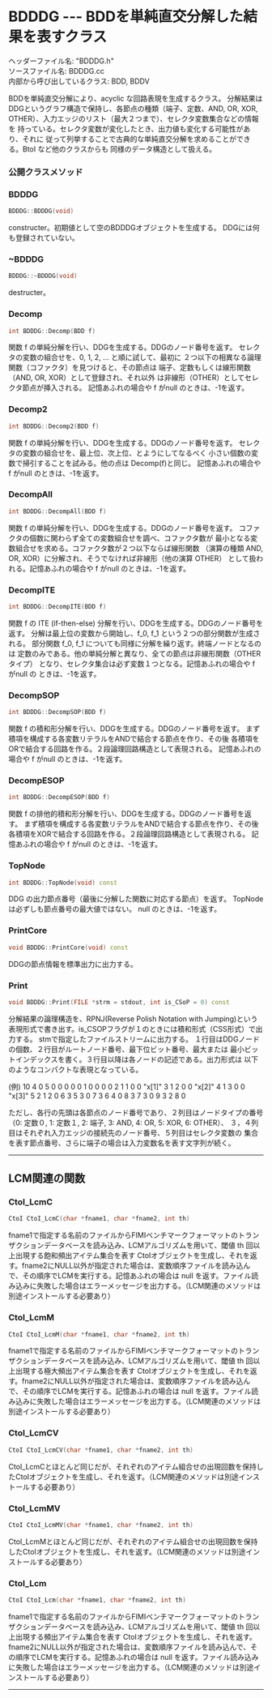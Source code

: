 # BDDDG  --- BDDを単純直交分解した結果を表すクラス

ヘッダーファイル名: "BDDDG.h"  
ソースファイル名: BDDDG.cc  
内部から呼び出しているクラス: BDD, BDDV

BDDを単純直交分解により、acyclic な回路表現を生成するクラス。
分解結果はDDGというグラフ構造で保持し、各節点の種類（端子、定数、AND, OR, 
XOR, OTHER）、入力エッジのリスト（最大２つまで）、セレクタ変数集合などの情報を
持っている。セレクタ変数が変化したとき、出力値も変化する可能性があり、それに
従って列挙することで古典的な単純直交分解を求めることができる。BtoI など他のクラスからも
同様のデータ構造として扱える。

### 公開クラスメソッド

### BDDDG

```cpp
BDDDG::BDDDG(void)
```

constructer。初期値として空のBDDDGオブジェクトを生成する。
DDGには何も登録されていない。

### ~BDDDG

```cpp
BDDDG::~BDDDG(void)
```

destructer。

### Decomp

```cpp
int BDDDG::Decomp(BDD f)
```

関数 f の単純分解を行い、DDGを生成する。DDGのノード番号を返す。
セレクタの変数の組合せを、0, 1, 2, ... と順に試して、最初に
２つ以下の相異なる論理関数（コファクタ）を見つけると、その節点は
端子、定数もしくは線形関数（AND, OR, XOR）として登録され、それ以外
は非線形（OTHER）としてセレクタ節点が挿入される。
記憶あふれの場合や f がnull のときは、-1を返す。

### Decomp2

```cpp
int BDDDG::Decomp2(BDD f)
```

関数 f の単純分解を行い、DDGを生成する。DDGのノード番号を返す。
セレクタの変数の組合せを、最上位、次上位、とようにしてなるべく
小さい個数の変数で掃引することを試みる。他の点は Decomp(f)と同じ。
記憶あふれの場合や f がnull のときは、-1を返す。

### DecompAll

```cpp
int BDDDG::DecompAll(BDD f)
```

関数 f の単純分解を行い、DDGを生成する。DDGのノード番号を返す。
コファクタの個数に関わらず全ての変数組合せを調べ、コファクタ数が
最小となる変数組合せを求める。コファクタ数が２つ以下ならば線形関数
（演算の種類 AND, OR, XOR）に分解され、そうでなければ非線形（他の演算 OTHER）
として扱われる。記憶あふれの場合や f がnull のときは、-1を返す。

### DecompITE

```cpp
int BDDDG::DecompITE(BDD f)
```

関数 f の ITE (if-then-else) 分解を行い、DDGを生成する。DDGのノード番号を返す。
分解は最上位の変数から開始し、f_0, f_1 という２つの部分関数が生成される。
部分関数 f_0, f_1 についても同様に分解を繰り返す。終端ノードとなるのは
定数のみである。他の単純分解と異なり、全ての節点は非線形関数（OTHERタイプ）
となり、セレクタ集合は必ず変数１つとなる。記憶あふれの場合や f がnull の
ときは、-1を返す。

### DecompSOP

```cpp
int BDDDG::DecompSOP(BDD f)
```

関数 f の積和形分解を行い、DDGを生成する。DDGのノード番号を返す。
まず積項を構成する各変数リテラルをANDで結合する節点を作り、その後
各積項をORで結合する回路を作る。２段論理回路構造として表現される。
記憶あふれの場合や f がnull のときは、-1を返す。

### DecompESOP

```cpp
int BDDDG::DecompESOP(BDD f)
```

関数 f の排他的積和形分解を行い、DDGを生成する。DDGのノード番号を返す。
まず積項を構成する各変数リテラルをANDで結合する節点を作り、その後
各積項をXORで結合する回路を作る。２段論理回路構造として表現される。
記憶あふれの場合や f がnull のときは、-1を返す。

### TopNode

```cpp
int BDDDG::TopNode(void) const
```

DDG の出力節点番号（最後に分解した関数に対応する節点）を返す。
TopNode は必ずしも節点番号の最大値ではない。
null のときは、-1を返す。

### PrintCore

```cpp
void BDDDG::PrintCore(void) const
```

DDGの節点情報を標準出力に出力する。

### Print

```cpp
void BDDDG::Print(FILE *strm = stdout, int is_CSoP = 0) const
```

分解結果の論理構造を、RPNJ(Reverse Polish Notation with Jumping)という
表現形式で書き出す。is_CSOPフラグが１のときには積和形式（CSS形式）で出力する。
stmで指定したファイルストリームに出力する。
１行目はDDGノードの個数、２行目がルートノード番号、最下位ビット番号、最大または
最小ビットインデックスを書く。３行目以降は各ノードの記述である。出力形式は
以下のようなコンパクトな表現となっている。

(例)
10
4 0 5 
0 0 0 0 0 
1 0 0 0 0 
2 1 1 0 0 "x[1]"
3 1 2 0 0 "x[2]"
4 1 3 0 0 "x[3]"
5 2 1 2 0 
6 3 5 3 0 
7 3 6 4 0 
8 3 7 3 0 
9 3 2 8 0 

ただし、各行の先頭は各節点のノード番号であり、２列目はノードタイプの番号
（0: 定数０, 1: 定数１, 2: 端子, 3: AND, 4: OR, 5: XOR, 6: OTHER）、
３，４列目はそれぞれ入力エッジの接続先のノード番号、５列目はセレクタ変数の
集合を表す節点番号、さらに端子の場合は入力変数名を表す文字列が続く。

---

## LCM関連の関数

### CtoI_LcmC

```cpp
CtoI CtoI_LcmC(char *fname1, char *fname2, int th)
```

fname1で指定する名前のファイルからFIMIベンチマークフォーマットのトランザクションデータベースを読み込み、LCMアルゴリズムを用いて、閾値 th 回以上出現する飽和頻出アイテム集合を表す CtoIオブジェクトを生成し、それを返す。fname2にNULL以外が指定された場合は、変数順序ファイルを読み込んで、その順序でLCMを実行する。記憶あふれの場合は null を返す。ファイル読み込みに失敗した場合はエラーメッセージを出力する。（LCM関連のメソッドは別途インストールする必要あり）

### CtoI_LcmM

```cpp
CtoI CtoI_LcmM(char *fname1, char *fname2, int th)
```

fname1で指定する名前のファイルからFIMIベンチマークフォーマットのトランザクションデータベースを読み込み、LCMアルゴリズムを用いて、閾値 th 回以上出現する極大頻出アイテム集合を表す CtoIオブジェクトを生成し、それを返す。fname2にNULL以外が指定された場合は、変数順序ファイルを読み込んで、その順序でLCMを実行する。記憶あふれの場合は null を返す。ファイル読み込みに失敗した場合はエラーメッセージを出力する。（LCM関連のメソッドは別途インストールする必要あり）

### CtoI_LcmCV

```cpp
CtoI CtoI_LcmCV(char *fname1, char *fname2, int th)
```

CtoI_LcmCとほとんど同じだが、それぞれのアイテム組合せの出現回数を保持したCtoIオブジェクトを生成し、それを返す。（LCM関連のメソッドは別途インストールする必要あり）

### CtoI_LcmMV

```cpp
CtoI CtoI_LcmMV(char *fname1, char *fname2, int th)
```

CtoI_LcmMとほとんど同じだが、それぞれのアイテム組合せの出現回数を保持したCtoIオブジェクトを生成し、それを返す。（LCM関連のメソッドは別途インストールする必要あり）

### CtoI_Lcm

```cpp
CtoI CtoI_Lcm(char *fname1, char *fname2, int th)
```

fname1で指定する名前のファイルからFIMIベンチマークフォーマットのトランザクションデータベースを読み込み、LCMアルゴリズムを用いて、閾値 th 回以上出現する頻出アイテム集合を表す CtoIオブジェクトを生成し、それを返す。fname2にNULL以外が指定された場合は、変数順序ファイルを読み込んで、その順序でLCMを実行する。記憶あふれの場合は null を返す。ファイル読み込みに失敗した場合はエラーメッセージを出力する。（LCM関連のメソッドは別途インストールする必要あり）

---

